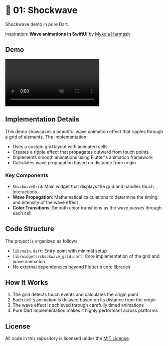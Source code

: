 # :gem: 01: Shockwave

Shockwave demo in pure Dart.

Inspiration: **Wave animations in SwiftUI** by [Mykola Harmash](https://www.youtube.com/watch?v=-Rzu1Ujcz38)

## Demo

<video src="assets/preview.mp4" placeholder="assets/preview.png" autoplay loop controls muted title="Showckwave Demo" width="300">
Sorry, your browser doesn't support HTML 5 video.
</video>

## Implementation Details

This demo showcases a beautiful wave animation effect that ripples through a grid of elements. The implementation:

- Uses a custom grid layout with animated cells
- Creates a ripple effect that propagates outward from touch points
- Implements smooth animations using Flutter's animation framework
- Calculates wave propagation based on distance from origin

### Key Components

- `ShockwaveGrid`: Main widget that displays the grid and handles touch interactions
- **Wave Propagation**: Mathematical calculations to determine the timing and intensity of the wave effect
- **Color Transitions**: Smooth color transitions as the wave passes through each cell

## Code Structure

The project is organized as follows:

- `lib/main.dart`: Entry point with minimal setup
- `lib/widgets/shockwave_grid.dart`: Core implementation of the grid and wave animation
- No external dependencies beyond Flutter's core libraries

## How It Works

1. The grid detects touch events and calculates the origin point
2. Each cell's animation is delayed based on its distance from the origin
3. The wave effect is achieved through carefully timed animations
4. Pure Dart implementation makes it highly performant across platforms

## License

All code in this repository is licensed under the [MIT License](../../LICENSE).
